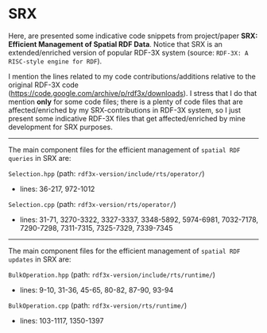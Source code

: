 # SRX
Here, are presented some indicative code snippets from project/paper **SRX: Efficient Management of Spatial RDF Data**.
Notice that SRX is an extended/enriched version of popular RDF-3X system (source: `RDF-3X: A RISC-style engine for RDF`).

I mention the lines related to my code contributions/additions relative to the original RDF-3X code (https://code.google.com/archive/p/rdf3x/downloads). I stress that I do that mention **only** for some code files; there is a plenty of code files that are affected/enriched by my SRX-contributions in RDF-3X system, so I just present some indicative RDF-3X files that get affected/enriched by mine development for SRX purposes.

---

The main component files for the efficient management of `spatial RDF queries` in SRX are:

`Selection.hpp` (path: `rdf3x-version/include/rts/operator/`)
* lines: 36-217, 972-1012

`Selection.cpp` (path: `rdf3x-version/rts/operator/`)
* lines: 31-71, 3270-3322, 3327-3337, 3348-5892, 5974-6981, 7032-7178, 7290-7298, 7311-7315, 7325-7329, 7339-7345

---

The main component files for the efficient management of `spatial RDF updates` in SRX are:

`BulkOperation.hpp` (path: `rdf3x-version/include/rts/runtime/`)
* lines: 9-10, 31-36, 45-65, 80-82, 87-90, 93-94

`BulkOperation.cpp` (path: `rdf3x-version/rts/runtime/`)
* lines: 103-1117, 1350-1397
